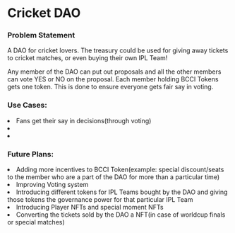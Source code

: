 <h1>Cricket DAO</h1>

<h3>Problem Statement</h3>
A DAO for cricket lovers. The treasury could be used for giving away tickets to cricket matches, or even buying their own IPL Team!

Any member of the DAO can put out proposals and all the other members can vote YES or NO on the proposal. Each member holding BCCI Tokens gets one token. This is done to ensure everyone gets fair say in voting. 

<h3>Use Cases:</h3>
<li>Fans get their say in decisions(through voting)</li>
<li></li>
<li></li>


<h3>Future Plans:</h3>
<li>Adding more incentives to BCCI Token(example: special discount/seats to the member who are a part of the DAO for more than a particular time)</li>
<li>Improving Voting system</li>
<li>Introducing different tokens for IPL Teams bought by the DAO and giving those tokens the governance power for that particular IPL Team</li>
<li>Introducing Player NFTs and special moment NFTs</li>
<li>Converting the tickets sold by the DAO a NFT(in case of worldcup finals or special matches)</li>

